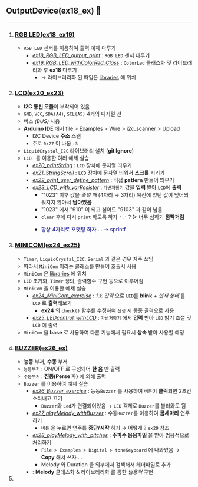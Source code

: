 ## OutputDevice(ex18_ex) 🎩
---
1. ### [RGB LED(ex18_ex19)](./RGB%20LED/)
   - `RGB LED` 센서를 이용하여 출력 예제 다루기 
     - *[ex18_RGB_LED_output_print](./RGB%20LED/ex18_RGB_LED_output_print/)* : `RGB LED` 센서 다루기
     - *[ex19_RGB_LED_withColorRed_Class](./RGB%20LED/ex19_RGB_LED_withColorRed_Class/)* : `ColorLed` 클래스화 및 라이브러리화 후 **ex18** 다루기
       - → 라이브러리화 된 파일은 [libraries](../libraries/) 에 위치
2.  ### [LCD(ex20_ex23)](./LCD/)
    - **I2C 통신 모듈**이 부착되어 있음
    - `GND`, `VCC`, `SDA(A4)`, `SCL(A5)` 4개의 디지털 선  
    - 버스 *(BUS)* 사용
    - **Arduino IDE** 에서 file > Examples > Wire > i2c_scanner > Upload
      - I2C Device **주소** 스캔
      - 주로 `0x27` 이 나옴 `:3`
    - `LiquidCrystal_I2C` 라이브러리 설치 (**git Ignore**)
    - `LCD ` 를 이용한 여러 예제 실습
      - *[ex20_printString](./LCD/ex20_printString/)* : `LCD`  장치에 문자열 띄우기
      - *[ex21_StringScroll](./LCD/ex21_StringScroll/)* : `LCD`  장치에 문자열 띄워서 **스크롤** 시키기
      - *[ex22_print_user_define_pattern](./LCD/ex22_print_user_define_pattern/)* : 직접 **pattern** 만들어 띄우기
      - *[ex23_LCD_with_varResister](./LCD/ex23_LCD_with_varResister/)* : `가변저항기` 값을 **입력** 받아 `LCD`에 **출력**
        - "1023" 이후 값을 *줄일 때* (4자리 → 3자리)  예전에 있던 값이 덮어씌워지지 않아서 **남아있음**
        - "1023" 에서 "910" 이 되고 싶어도 "9103" 과 같이 남음
        - `clear` 후에 다시 `print` 하도록 하자 `'.'` ? ▷ 너무 심하기 **깜빡거림**
        - <p style = "color: navy">항상 4자리로 포맷팅 하자 . .   → sprintf</p>
3.  ### [MINICOM(ex24_ex25)](./MINICOM)
    -  `Timer`, `LiquidCrystal_I2C`, `Serial` 과 같은 경우 자주 쓰임
    -  따라서 `MiniCom` 이라는 클래스를 만들어 호출시 사용
    -  `MiniCom` 은 [libraries](../libraries/) 에 위치
    -  `LCD` 초기화, `Timer` 정의, 출력함수 구현 등으로 이루어짐
    -  `MiniCom` 을 이용한 예제 실습
       -  *[ex24_MiniCom_exercise](./MINICOM//ex24_MiniCom_exercise)* : *1초 간격* 으로 `LED`를 **blink** + *현재 상태* 를 `LCD` 로 **출력**해보기
          -  **ex24** 의 `check()` 함수를 수정하여 `센싱` 시 종종 골격으로 사용
       -  *[ex25_LEDcontrol_withLCD](./MINICOM/ex25_LEDcontrol_withLCD/)* : `가변저항기` 에서 **입력** 받아 `LED` 밝기 조절 및 `LCD` 에 출력
    -  `MiniCom` 을 **base** 로 사용하여 다른 기능에서 필요시 **상속** 받아 사용할 예정
4.  ### [BUZZER(ex26_ex)](./BUZZER/) 
    - **능동** 부저, **수동** 부저
    -   `능동부저` : ON/OFF 로 구성되어 **한 음** 만 출력
    -   `수동부저` : **진동(Perse 파)** 에 의해 출력
    -  `Buzzer` 를 이용하여 예제 실습
       -  *[ex26_Buzzer_exercise](./BUZZER/ex26_Buzzer_exercise/)* : 능동`Buzzer` 를 사용하여 `버튼`이 **클릭**되면 2초간 소리내고 끄기
          -  `Buzzer`와 `Led`가 연결되어있음 → `LED` 객체로 `Buzzer`를 불러와도 됨
       -  *[ex27_playMelody_withBuzzer](./BUZZER/ex27_playMelody_withBuzzer/)* : 수동`Buzzer`를 이용하여 **곰세마리** 연주하기
          -  `버튼` 을 누르면 연주를 **중단/시작** 하기 → 어떻게 ? `ex29`  참조
       -  *[ex28_playMelody_with_pitches](./BUZZER/ex28_playMelody_with_pitches/)* : **주파수 응용파일** 을 받아 범용적으로 처리하기
          -  `File > Examples > Digital > toneKeyboard` 에 나와있음 → **Copy**  해서 쓰자 . . 
          - Melody 와 Duration 을 외부에서 검색해서 헤더파일로 추가
        - *[]()* : **Melody** 클래스화 & 라이브러리화 를 통한 *범용적* 구현
5.  